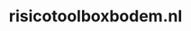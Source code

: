 ---
layout: post
title:  "risicotoolboxbodem.nl"
internal_url:  "/dutchgov/risicotoolboxbodem.nl.html"
categories: dutchgov
---